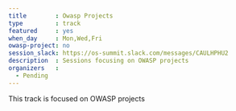```yaml
---
title        : Owasp Projects
type         : track
featured     : yes
when_day     : Mon,Wed,Fri
owasp-project: no
session_slack: https://os-summit.slack.com/messages/CAULHPHU2
description  : Sessions focusing on OWASP projects
organizers   :
  - Pending
---
```


This track is focused on OWASP projects
